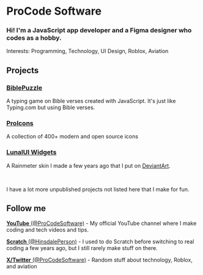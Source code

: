 # ProCode Software
### Hi! I'm a JavaScript app developer and a Figma designer who codes as a hobby.
Interests: Programming, Technology, UI Design, Roblox, Aviation

## Projects
### [BiblePuzzle](https://procode-software.github.io/BiblePuzzle/)
A typing game on Bible verses created with JavaScript. It's just like Typing.com but using Bible verses.

### [ProIcons](https://github.com/ProCode-Software/proicons)
A collection of 400+ modern and open source icons

### [LunalUI Widgets](https://github.com/ProCode-Software/LunalUIWidgets)
A Rainmeter skin I made a few years ago that I put on [DeviantArt](https://www.deviantart.com/procodedev/art/LunalUI-Widgets-1-0-858823935).

<br>

I have a lot more unpublished projects not listed here that I make for fun.

## Follow me
[**YouTube** (@ProCodeSoftware)](https://www.youtube.com/@ProCode-Software) - My official YouTube channel where I make coding and tech videos and tips.

[**Scratch** (@HinsdalePerson)](https://scratch.mit.edu/users/HinsdalePerson) - I used to do Scratch before switching to real coding a few years ago, but I still rarely make stuff on there.

[**X/Twitter** (@ProCodeSoftware)](https://x.com/ProCodeSoftware) - Random stuff about technology, Roblox, and aviation
